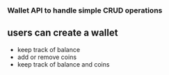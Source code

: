 ### Wallet API to handle simple CRUD operations 
## users can create a wallet 
- keep track of balance 
- add or remove coins 
- keep track of balance and coins 
